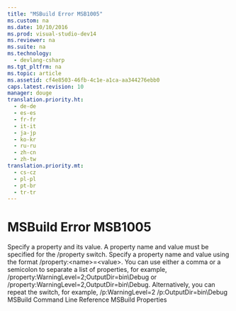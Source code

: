 ```yaml
---
title: "MSBuild Error MSB1005"
ms.custom: na
ms.date: 10/10/2016
ms.prod: visual-studio-dev14
ms.reviewer: na
ms.suite: na
ms.technology: 
  - devlang-csharp
ms.tgt_pltfrm: na
ms.topic: article
ms.assetid: cf4e8503-46fb-4c1e-a1ca-aa344276ebb0
caps.latest.revision: 10
manager: douge
translation.priority.ht: 
  - de-de
  - es-es
  - fr-fr
  - it-it
  - ja-jp
  - ko-kr
  - ru-ru
  - zh-cn
  - zh-tw
translation.priority.mt: 
  - cs-cz
  - pl-pl
  - pt-br
  - tr-tr
---
```

# MSBuild Error MSB1005
<?xml version="1.0" encoding="utf-8"?>
<developerErrorMessageDocument xmlns="http://ddue.schemas.microsoft.com/authoring/2003/5" xmlns:xlink="http://www.w3.org/1999/xlink" xmlns:xsi="http://www.w3.org/2001/XMLSchema-instance" xsi:schemaLocation="http://ddue.schemas.microsoft.com/authoring/2003/5 http://clixdevr3.blob.core.windows.net/ddueschema/developer.xsd">
  <introduction>
    <para>
      <ui>Specify a property and its value.</ui>
    </para>
    <para>A property name and value must be specified for the <system>/property</system> switch.</para>
  </introduction>
  <procedure>
    <title>To correct this error</title>
    <steps class="ordered">
      <step>
        <content>
          <para>Specify a property name and value using the format <codeInline>/property:&lt;name&gt;=&lt;value&gt;</codeInline>. You can use either a comma or a semicolon to separate a list of properties, for example, <codeInline>/property:WarningLevel=2;OutputDir=bin\Debug</codeInline> or <codeInline>/property:WarningLevel=2,OutputDir=bin\Debug</codeInline>. Alternatively, you can repeat the switch, for example, <codeInline>/p:WarningLevel=2 /p:OutputDir=bin\Debug</codeInline></para>
        </content>
      </step>
    </steps>
  </procedure>
  <relatedTopics>
<link xlink:href="edaa65ec-ab8a-42a1-84cb-d76d5b2f4584">MSBuild Command Line Reference</link>
<link xlink:href="962912ac-8931-49bf-a88c-0200b6e37362">MSBuild Properties</link>
</relatedTopics>
</developerErrorMessageDocument>